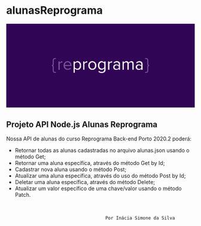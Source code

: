 # alunasReprograma

![Simbolo do Reprograma](./imagens/image1.png)   

## Projeto API Node.js Alunas Reprograma

Nossa API de alunas do curso Reprograma Back-end Porto 2020.2 poderá:  

- Retornar todas as alunas cadastradas no arquivo alunas.json usando o método Get;
- Retornar uma aluna específica, através do método Get by Id;
- Cadastrar nova aluna usando o método Post;
- Atualizar uma aluna específica, através do uso do método Post by Id;
- Deletar uma aluna específica, através do método Delete;
- Atualizar um valor específico de uma chave/valor usando o método Patch.

<br>


                                         Por Inácia Simone da Silva